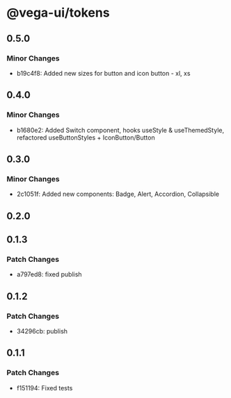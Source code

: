 # @vega-ui/tokens

## 0.5.0

### Minor Changes

- b19c4f8: Added new sizes for button and icon button - xl, xs

## 0.4.0

### Minor Changes

- b1680e2: Added Switch component, hooks useStyle & useThemedStyle, refactored useButtonStyles + IconButton/Button

## 0.3.0

### Minor Changes

- 2c1051f: Added new components: Badge, Alert, Accordion, Collapsible

## 0.2.0

## 0.1.3

### Patch Changes

- a797ed8: fixed publish

## 0.1.2

### Patch Changes

- 34296cb: publish

## 0.1.1

### Patch Changes

- f151194: Fixed tests
